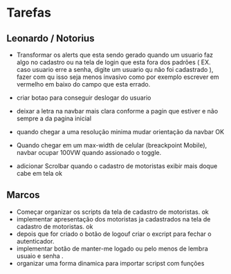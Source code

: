 # Tarefas 

## Leonardo / Notorius
- Transformar os alerts que esta sendo gerado quando um usuario faz algo no cadastro ou na tela de login que esta fora dos padrões ( EX. caso usuario erre a senha, digite um usuario qu não foi cadastrado ),
fazer com qu isso seja menos invasivo como por exemplo escrever em vermelho em baixo do campo que esta errado.
- criar botao para conseguir deslogar do usuario
- deixar a letra na navbar mais clara conforme a pagin que estiver e não sempre a da pagina inicial
- quando chegar a uma resolução minima mudar orientação da navbar OK
- Quando chegar em um max-width de celular (breackpoint Mobile), navbar ocupar 100VW quando assionado o toggle.

- adicionar Scrolbar quando o cadastro de motoristas exibir mais doque cabe em tela ok
## Marcos

- Começar organizar os scripts da tela de cadastro de motoristas. ok 
- implementar apresentação dos motoristas ja cadastrados na tela de cadastro de motoristas. ok
- depois que for criado o botão de logouf criar o excript para fechar o autenticador.
- implementar botão de manter-me logado ou pelo menos de lembra usuaio e senha .
- organizar uma forma dinamica para importar scripst com funções